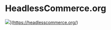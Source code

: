 # HeadlessCommerce.org


![](https://github.io/chec/headlesscommerce.org/src/images/HeadlessCommerceHomeScreen.png)](https://headlesscommerce.org/)
